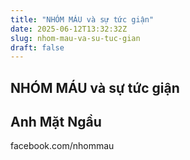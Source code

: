 ```yaml
---
title: "NHÓM MÁU và sự tức giận"
date: 2025-06-12T13:32:32Z
slug: nhom-mau-va-su-tuc-gian
draft: false
---
```


## NHÓM MÁU và sự tức giận

## Anh Mặt Ngầu

facebook.com/nhommau